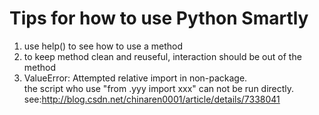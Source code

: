 # Tips for how to use Python Smartly

 1. use help() to see how to use a method
 2. to keep method clean and reuseful, interaction should be out of the method
 3. ValueError: Attempted relative import in non-package.<br /> 
 the script who use "from .yyy import xxx" can not be run directly. <br />
 see:http://blog.csdn.net/chinaren0001/article/details/7338041